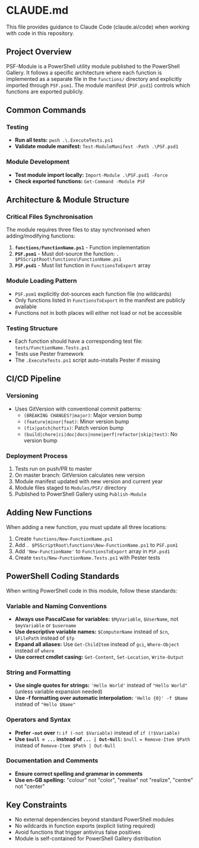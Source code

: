 # CLAUDE.md

This file provides guidance to Claude Code (claude.ai/code) when working with code in this repository.

## Project Overview

PSF-Module is a PowerShell utility module published to the PowerShell Gallery. It follows a specific architecture where each function is implemented as a separate file in the `functions/` directory and explicitly imported through `PSF.psm1`. The module manifest (`PSF.psd1`) controls which functions are exported publicly.

## Common Commands

### Testing

- **Run all tests:** `pwsh .\.ExecuteTests.ps1`
- **Validate module manifest:** `Test-ModuleManifest -Path .\PSF.psd1`

### Module Development

- **Test module import locally:** `Import-Module .\PSF.psd1 -Force`
- **Check exported functions:** `Get-Command -Module PSF`

## Architecture & Module Structure

### Critical Files Synchronisation

The module requires three files to stay synchronised when adding/modifying functions:

1. **`functions/FunctionName.ps1`** - Function implementation
2. **`PSF.psm1`** - Must dot-source the function: `. $PSScriptRoot\functions\FunctionName.ps1`
3. **`PSF.psd1`** - Must list function in `FunctionsToExport` array

### Module Loading Pattern

- `PSF.psm1` explicitly dot-sources each function file (no wildcards)
- Only functions listed in `FunctionsToExport` in the manifest are publicly available
- Functions not in both places will either not load or not be accessible

### Testing Structure

- Each function should have a corresponding test file: `tests/FunctionName.Tests.ps1`
- Tests use Pester framework
- The `.ExecuteTests.ps1` script auto-installs Pester if missing

## CI/CD Pipeline

### Versioning

- Uses GitVersion with conventional commit patterns:
  - `(BREAKING CHANGES?|major)`: Major version bump
  - `(feature|minor|feat)`: Minor version bump
  - `(fix|patch|hotfix)`: Patch version bump
  - `(build|chore|ci|doc|docs|none|perf|refactor|skip|test)`: No version bump

### Deployment Process

1. Tests run on push/PR to master
2. On master branch: GitVersion calculates new version
3. Module manifest updated with new version and current year
4. Module files staged to `Modules/PSF/` directory
5. Published to PowerShell Gallery using `Publish-Module`

## Adding New Functions

When adding a new function, you must update all three locations:

1. Create `functions/New-FunctionName.ps1`
2. Add `. $PSScriptRoot\functions\New-FunctionName.ps1` to `PSF.psm1`
3. Add `'New-FunctionName'` to `FunctionsToExport` array in `PSF.psd1`
4. Create `tests/New-FunctionName.Tests.ps1` with Pester tests

## PowerShell Coding Standards

When writing PowerShell code in this module, follow these standards:

### Variable and Naming Conventions
- **Always use PascalCase for variables:** `$MyVariable`, `$UserName`, not `$myVariable` or `$username`
- **Use descriptive variable names:** `$ComputerName` instead of `$cn`, `$FilePath` instead of `$fp`
- **Expand all aliases:** Use `Get-ChildItem` instead of `gci`, `Where-Object` instead of `where`
- **Use correct cmdlet casing:** `Get-Content`, `Set-Location`, `Write-Output`

### String and Formatting
- **Use single quotes for strings:** `'Hello World'` instead of `"Hello World"` (unless variable expansion needed)
- **Use -f formatting over automatic interpolation:** `'Hello {0}' -f $Name` instead of `"Hello $Name"`

### Operators and Syntax
- **Prefer `-not` over `!`:** `if (-not $Variable)` instead of `if (!$Variable)`
- **Use `$null = ...` instead of `... | Out-Null`:** `$null = Remove-Item $Path` instead of `Remove-Item $Path | Out-Null`

### Documentation and Comments
- **Ensure correct spelling and grammar in comments**
- **Use en-GB spelling:** "colour" not "color", "realise" not "realize", "centre" not "center"

## Key Constraints

- No external dependencies beyond standard PowerShell modules
- No wildcards in function exports (explicit listing required)
- Avoid functions that trigger antivirus false positives
- Module is self-contained for PowerShell Gallery distribution
